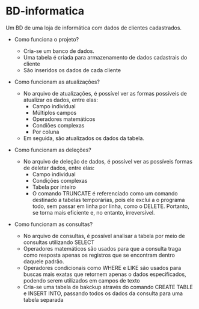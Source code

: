 # BD-informatica
Um BD de uma loja de informática com dados de clientes cadastrados.

* Como funciona o projeto?
  - Cria-se um banco de dados.
  - Uma tabela é criada para armazenamento de dados cadastrais do cliente
  - São inseridos os dados de cada cliente
 
* Como funcionam as atualizações?
  - No arquivo de atualizações, é possível ver as formas possíveis de atualizar os dados, entre elas:
    - Campo individual
    - Múltiplos campos
    - Operadores matemáticos
    - Condiões complexas
    - Por coluna
  - Em seguida, são atualizados os dados da tabela.

* Como funcionam as deleções?
  - No arquivo de deleção de dados, é possível ver as possíveis formas de deletar dados, entre elas:
     - Campo individual
     - Condições complexas
     - Tabela por inteiro
    - O comando TRUNCATE é referenciado como um comando destinado a tabelas temporárias, pois ele exclui a o programa todo, sem passar em linha por linha, como o DELETE. Portanto, se torna mais eficiente e, no entanto, irreversível.

* Como funcionam as consultas?
  - No arquivo de consultas, é possível analisar a tabela por meio de consultas utilizando SELECT
  - Operadores matemáticos são usados para que a consulta traga como resposta apenas os registros que se encontram dentro daquele padrão.
  - Operadores condicionais como WHERE e LIKE são usados para buscas mais exatas que retornem apenas o dados especificados, podendo serem utilizados em campos de texto
  - Cria-se uma tabela de bakckup através do comando CREATE TABLE e INSERT INTO, passando todos os dados da consulta para uma tabela separada
